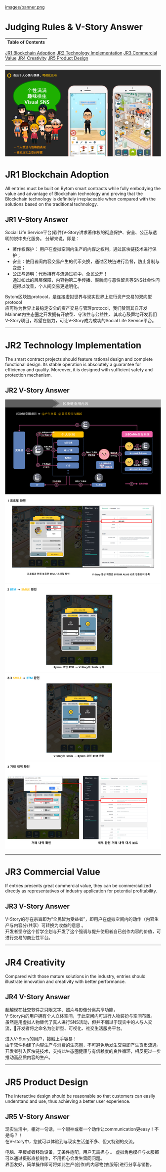 [images/banner.png](http://vstory-bytom.onlinestory.co.kr:33080/index.html)

Judging Rules & V-Story Answer  
====

| Table of Contents |
| --- |
  [JR1 Blockchain Adoption](#JR1-Blockchain-Adoption) 
  [JR2 Technology Implementation](#JR2-Technology-Implementation) 
  [JR3 Commercial Value](#JR3-Commercial-Value) 
  [JR4 Creativity](#JR4-Creativity) 
  [JR5 Product Design](#JR5-Product-Design) 

---------------------------------

<img src='images/p0.png'/>

JR1 Blockchain Adoption
====

All entries must be built on Bytom smart contracts while fully
embodying the value and advantage of Blockchain technology
and proving that the Blockchain technology is definitely
irreplaceable when compared with the solutions based on the
traditional technology. 

JR1 V-Story Answer
----

Social Life Service平台(软件)V-Story讲求著作权的彻底保护、安全、公正与透明的脱中央化服务。 
分解来说，即是：  
- 著作权保护： 用户在虚拟空间内生产的内容之权利，通过区块链技术进行保护；  
- 安全：使用者间内容交易产生的代币交换，通过区块链进行监督，防止复制与变更；  
- 公正与透明：代币持有与流通过程中，全民公开！  
通过如此的层层保障，内容物第二手传播、假新闻与恶性留言等SNS社会性问题得以改善，个人间交易更透明化。  


Bytom区块链protocol，是连接虚拟世界与现实世界上进行资产交易的双向型protocol  
应可称为世界上最稳定安全的资产交易与管理protocol，我们赞同其自开发Mainnet内生态圈之开发拥有开放型、守法性与公益性， 
其欢心鼓舞地开发我们V-Story项目，希望在借力，可让V-Story成为成功的Social Life Service平台。 


-------------------------------------

JR2 Technology Implementation
====

The smart contract projects should feature rational design and
complete functional design. Its stable operation is absolutely a
guarantee for efficiency and quality. Moreover, it is designed
with sufficient safety and protection mechanism.  
  
JR2 V-Story Answer
----

<img src='images/p2.png'/>

<img src='images/tech1.PNG'/>

<img src='images/tech2.PNG'/>

<img src='images/tech3.PNG'/>

<img src='images/tech4.PNG'/>

-------------------------------------

JR3 Commercial Value
====

If entries presents great commercial value, they can be
commercialized directly as representatives of industry
application for potential profitability.  
  
JR3 V-Story Answer
----

V-Story的存在宗旨即为“全民皆为受益者”，即用户在虚拟空间内的动作（内容生产与内容分/共享）可转换为收益的意思 。  
开发者坚守这个哲学企划与开发了这个强调与提升使用者自已创作内容的价值，可进行交易的商业性平台。  

-------------------------------------

JR4 Creativity
====

Compared with those mature solutions in the industry, entries
should illustrate innovation and creativity with better
performance.  

JR4 V-Story Answer
----

超越现在社交软件之只限文字、照片与影像分离共享功能，  
V-Story内的用户拥有个人立体空间，于此空间内可进行人物装扮与空间布置。  
虽然是用虚拟人物替代了真人进行SNS活动，但并不弱过于现实中的人与人交流，开发者将之命名为创新型、可视化、社交生活服务平台。 

进入V-Story的用户，接触上手容易！  
由于软件构建了内容生产与消费的生态圈，不可避免地发生交易即产生货币流通。  
开发者引入区块链技术，支持此生态圈健康与有信赖度的良性循环，相反更过一步推动高品质内容的生产。  

-------------------------------------
  
JR5 Product Design
====

The interactive design should be reasonable so that customers
can easily understand and use, thus achieving a better user
experience.  
  
JR5 V-Story Answer
----

现实生活中，相对一句话，一个眼神或者一个动作让communication更easy！不是吗？！  
在V-story中，您就可以体验到与现实生活差不多、但又特别的交流。  

电脑、平板或者移动设备，无条件适配，用户无需担心 。
虚拟角色模样与衣服都可以通过摄影直接制作，不用担心会发生雷同问题。  
界面友好，简单操作即可将如此生产(创作)的内容物(衣服等)进行分享与销售。  

